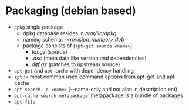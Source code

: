 # Packaging (debian based)

- `dpkg` single package
  - dpkg database resides in _/var/lib/dpkg_
  - naming schema: _<name>*<version>-<revision_number>*<architecture>.deb_
  - package consists of (`apt-get source <name>`):
    - _tar.gz_ (source)
    - _.dsc_ (meta data like version and dependencies)
    - _diff.gz_ (patches to upstream source)
- `apt-get` and `apt-cache` with dependency handling
- `apt` := most common used command options from apt-get and apt-cache
- `apt search -n <name>` (--name-only and not also in description ect)
- `apt-cache search metapackage`: metapackage is a bundle of packages
- `apt-file`
